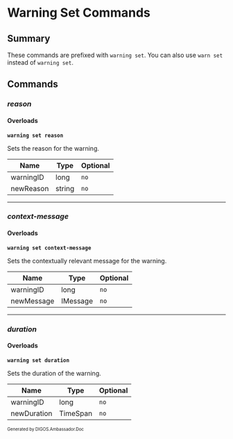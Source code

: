 ﻿Warning Set Commands
====================
## Summary
These commands are prefixed with `warning set`. You can also use `warn set` instead of `warning set`.

## Commands
### *reason*
#### Overloads
**`warning set reason`**

Sets the reason for the warning.

| Name | Type | Optional |
| --- | --- | --- |
| warningID | long | `no` |
| newReason | string | `no` |

---

### *context-message*
#### Overloads
**`warning set context-message`**

Sets the contextually relevant message for the warning.

| Name | Type | Optional |
| --- | --- | --- |
| warningID | long | `no` |
| newMessage | IMessage | `no` |

---

### *duration*
#### Overloads
**`warning set duration`**

Sets the duration of the warning.

| Name | Type | Optional |
| --- | --- | --- |
| warningID | long | `no` |
| newDuration | TimeSpan | `no` |

<sub><sup>Generated by DIGOS.Ambassador.Doc</sup></sub>